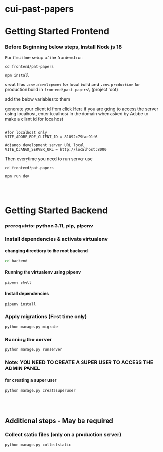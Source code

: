 # cui-past-papers

# Getting Started Frontend

### Before Beginning below steps, Install Node js 18

For first time setup of the frontend run

`cd frontend/pat-papers`

`npm install`


creat files `.env.development` for local build and `.env.production` for production build in `frontend\past-papers\` (project root)

add the below variables to them

generate your client id from [click Here](https://acrobatservices.adobe.com/dc-integration-creation-app-cdn/main.html?api=pdf-embed-api)
if you are going to access the server using localhost, enter localhost in the domain when asked by Adobe to make a client id for localhost

```

#for localhost only 
VITE_ADOBE_PDF_CLIENT_ID = 81092c79fac91f6

#django development server URL local
VITE_DJANGO_SERVER_URL = http://localhost:8000

```

Then everytime you need to run server use

`cd frontend/pat-papers`

`npm run dev`

<br>
<br>


# Getting Started Backend

### prerequists: python 3.11, pip, pipenv

### Install dependencies & activate virtualenv

#### changing directiory to the root backend

```bash
cd backend
```

#### Running the virtualenv using pipenv

```bash
pipenv shell
```

#### Install dependencies

```bash
pipenv install
```

### Apply migrations (First time only)

```bash
python manage.py migrate
```

### Running the server

```bash
python manage.py runserver
```

### Note: YOU NEED TO CREATE A SUPER USER TO ACCESS THE ADMIN PANEL
#### for creating a super user

```bash
python manage.py createsuperuser
```




<br>
<br>

## Additional steps - May be required

### Collect static files (only on a production server)

```bash
python manage.py collectstatic
```
